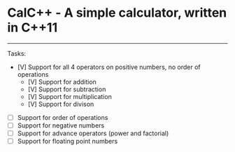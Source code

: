 # CalC++ - A simple calculator, written in C++11

***

Tasks:  
- [V] Support for all 4 operators on positive numbers, no order of operations  
  - [V] Support for addition  
  - [V] Support for subtraction  
  - [V] Support for multiplication  
  - [V] Support for divison  
- [ ] Support for order of operations  
- [ ] Support for negative numbers  
- [ ] Support for advance operators (power and factorial)  
- [ ] Support for floating point numbers  
